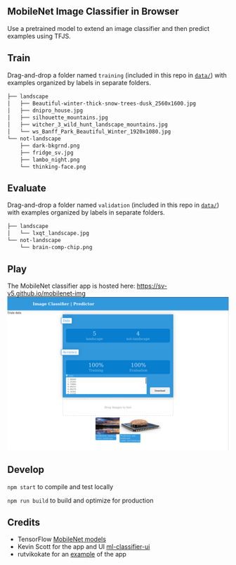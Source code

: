 ## MobileNet Image Classifier in Browser
Use a pretrained model to extend an image classifier and then predict examples using TFJS.


## Train
Drag-and-drop a folder named `training` (included in this repo in [`data/`](./data)) with examples organized by labels in separate folders.
```shell
├── landscape
│   ├── Beautiful-winter-thick-snow-trees-dusk_2560x1600.jpg
│   ├── dnipro_house.jpg
│   ├── silhouette_mountains.jpg
│   ├── witcher_3_wild_hunt_landscape_mountains.jpg
│   └── ws_Banff_Park_Beautiful_Winter_1920x1080.jpg
└── not-landscape
    ├── dark-bkgrnd.png
    ├── fridge_sv.jpg
    ├── lambo_night.png
    └── thinking-face.png
```


## Evaluate
Drag-and-drop a folder named `validation` (included in this repo in [`data/`](./data)) with examples organized by labels in separate folders.
```shell
├── landscape
│   └── lxqt_landscape.jpg
└── not-landscape
    └── brain-comp-chip.png
```


## Play
The MobileNet classifier app is hosted here: https://sv-v5.github.io/mobilenet-img
[![screenshot](./img/predictions.png)](https://sv-v5.github.io/mobilenet-img)


## Develop
`npm start` to compile and test locally

`npm run build` to build and optimize for production


## Credits
- TensorFlow [MobileNet models](https://github.com/tensorflow/models/blob/master/research/slim/nets/mobilenet_v1.md)
- Kevin Scott for the app and UI [ml-classifier-ui](https://github.com/thekevinscott/ml-classifier-ui)
- rutvikokate for an [example](https://github.com/rutvikokate/image-classify) of the app 

